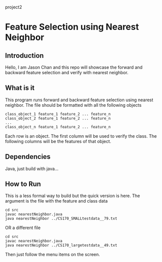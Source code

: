 project2

# Feature Selection using Nearest Neighbor
## Introduction
Hello, I am Jason Chan and this repo will showcase the forward and backward feature selection and verify with nearest neighbor.

## What is it

This program runs forward and backward feature selection using nearest neighbor. The file should be formatted with all the following objects
```
class_object_1 feature_1 feature_2 ... feature_n
class_object_2 feature_1 feature_2 ... feature_n
...
class_object_n feature_1 feature_2 ... feature_n
```
Each row is an object. The first column will be used to verify the class. The following columns will be the features of that object.

## Dependencies
Java, just build with java...

## How to Run
This is a less formal way to build but the quick version is here. The argument is the file with the feature and class data
```
cd src
javac nearestNeighbor.java 
java nearestNeighbor ../CS170_SMALLtestdata__79.txt
```
OR a different file
```
cd src
javac nearestNeighbor.java 
java nearestNeighbor ../CS170_largetestdata__49.txt
```
Then just follow the menu items on the screen.

